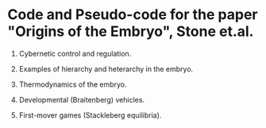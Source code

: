 # Code and Pseudo-code for the paper "Origins of the Embryo", Stone et.al.

1) Cybernetic control and regulation.

2) Examples of hierarchy and heterarchy in the embryo.

3) Thermodynamics of the embryo.

4) Developmental (Braitenberg) vehicles.

5) First-mover games (Stackleberg equilibria). 
